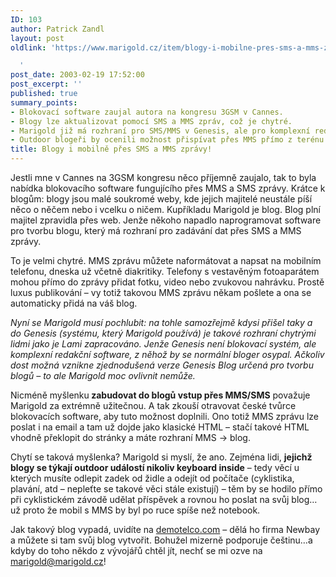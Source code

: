 ```yaml
---
ID: 103
author: Patrick Zandl
layout: post
oldlink: 'https://www.marigold.cz/item/blogy-i-mobilne-pres-sms-a-mms-zpravy

  '
post_date: 2003-02-19 17:52:00
post_excerpt: ''
published: true
summary_points:
- Blokovací software zaujal autora na kongresu 3GSM v Cannes.
- Blogy lze aktualizovat pomocí SMS a MMS zpráv, což je chytré.
- Marigold již má rozhraní pro SMS/MMS v Genesis, ale pro komplexní redakční systém.
- Outdoor blogeři by ocenili možnost přispívat přes MMS přímo z terénu.
title: Blogy i mobilně přes SMS a MMS zprávy!
---
```


Jestli mne v Cannes na 3GSM kongresu něco příjemně zaujalo, tak to byla nabídka blokovacího software fungujícího přes MMS a SMS zprávy. Krátce k blogům: blogy jsou malé soukromé weby, kde jejich majitelé neustále píší něco o něčem nebo i vcelku o ničem. Kupříkladu Marigold je blog. Blog plní majitel zpravidla přes web. Jenže někoho napadlo naprogramovat software pro tvorbu blogu, který má rozhraní pro zadávání dat přes SMS a MMS zprávy. 
<p>
To je velmi chytré. MMS zprávu můžete naformátovat a napsat na mobilním telefonu, dneska už včetně diakritiky. Telefony s vestavěným fotoaparátem mohou přímo do zprávy přidat fotku, video nebo zvukovou nahrávku. Prostě luxus publikování &#8211; vy totiž takovou MMS zprávu někam pošlete a ona se automaticky přidá na váš blog. 
<p>
<EM>Nyní se Marigold musí pochlubit: na tohle samozřejmě kdysi přišel taky a do Genesis (systému, který Marigold používá) je takové rozhraní chytrými lidmi jako je Lami zapracováno. Jenže Genesis není blokovací systém, ale komplexní redakční software, z něhož by se normální bloger osypal. Ačkoliv dost možná vznikne zjednodušená verze Genesis Blog určená pro tvorbu blogů &#8211; to ale Marigold moc ovlivnit nemůže.</EM> 
<p>
Nicméně myšlenku<STRONG> zabudovat do blogů vstup přes MMS/SMS</STRONG> považuje Marigold za extrémně užitečnou. A tak zkouší otravovat české tvůrce blokovacích software, aby tuto možnost doplnili. Ono totiž MMS zprávu lze poslat i na email a tam už dojde jako klasické HTML &#8211; stačí takové HTML vhodně překlopit do stránky a máte rozhraní MMS -&gt; blog. 
<p>
Chytí se taková myšlenka? Marigold si myslí, že ano. Zejména lidi, <STRONG>jejichž blogy se týkají outdoor událostí nikoliv keyboard inside</STRONG> &#8211; tedy věcí u kterých musíte odlepit zadek od židle a odejít od počítače (cyklistika, plavání, atd &#8211; nepleťte se takové věci stále existují) &#8211; těm by se hodilo přímo při cyklistickém závodě udělat příspěvek a rovnou ho poslat na svůj blog&#8230; už proto že mobil s MMS by byl po ruce spíše než notebook. 
<p>
Jak takový blog vypadá, uvidíte na <A href="http://www.demotelco.com/">demotelco.com</A> &#8211; dělá ho firma Newbay a můžete si tam svůj blog vytvořit. Bohužel mizerně podporuje češtinu&#8230;a kdyby do toho někdo z vývojářů chtěl jít, nechť se mi ozve na <A href="mailto:marigold@marigold.cz">marigold@marigold.cz</A>! </p>